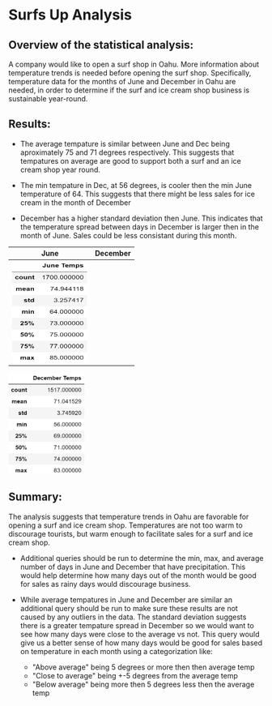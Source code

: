 # Surfs Up Analysis

## Overview of the statistical analysis:

A company would like to open a surf shop in Oahu. More information about temperature trends is needed before opening the surf shop. Specifically, temperature data for the months of June and December in Oahu are needed, in order to determine if the surf and ice cream shop business is sustainable year-round.

## Results:

- The average tempature is similar between June and Dec being aproximately 75 and 71 degrees respectively. This suggests that tempatures on average are good to support both a surf and an ice cream shop year round.

- The min tempature in Dec, at 56 degrees, is cooler then the min June temperature of 64. This suggests that there might be less sales for ice cream in the month of December

- December has a higher standard deviation then June. This indicates that the temperature spread between days in December is larger then in the month of June. Sales could be less consistant during this month. 

June|December
:---:|:---:
<img src="https://github.com/smacpherson2021/surfs_up/blob/main/Resources/June_Temps.png" width="150" height="200" /> | 
<img src="https://github.com/smacpherson2021/surfs_up/blob/main/Resources/Dec_Temps.png" width="150" height="200" />


## Summary:

The analysis suggests that temperature trends in Oahu are favorable for opening a surf and ice cream shop. Temperatures are not too warm to discourage tourists, but warm enough to facilitate sales for a surf and ice cream shop. 

- Additional queries should be run to determine the min, max, and average number of days in June and December that have precipitation. This would help determine how many days out of the month would be good for sales as rainy days would discourage business. 

- While average tempatures in June and December are similar an additional query should be run to make sure these results are not caused by any outliers in the data. The standard deviation suggests there is a greater tempature spread in December so we would want to see how many days were close to the average vs not. This query would give us a better sense of how many days would be good for sales based on temperature in each month using a categorization like:
    * "Above average" being 5 degrees or more then then average temp
    * "Close to average" being +-5 degrees from the average temp
    * "Below average" being more then 5 degrees less then the average temp